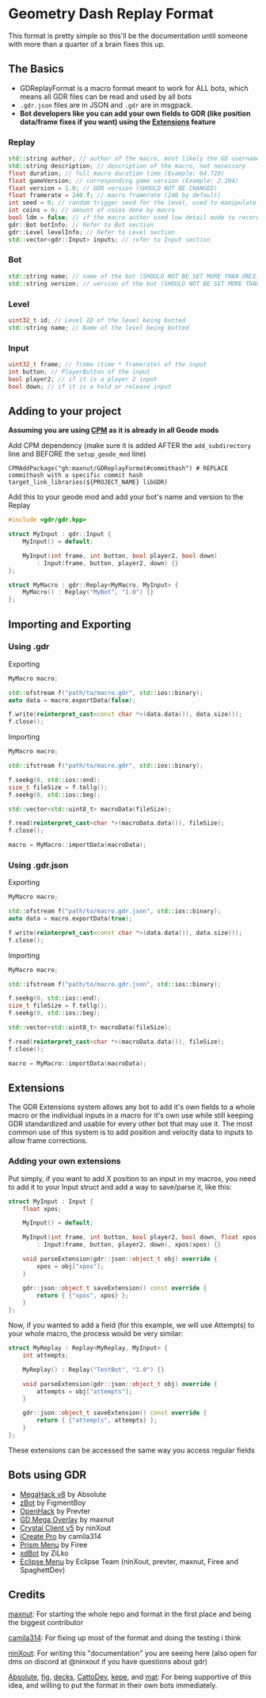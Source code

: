 # Geometry Dash Replay Format

This format is pretty simple so this'll be the documentation until someone with more than a quarter of a brain fixes this up.

## The Basics

- GDReplayFormat is a macro format meant to work for ALL bots, which means all GDR files can be read and used by all bots
- `.gdr.json` files are in JSON and `.gdr` are in msgpack.
- **Bot developers like you can add your own fields to GDR (like position data/frame fixes if you want) using the [Extensions](#extensions) feature**

### Replay

```cpp
std::string author; // author of the macro, most likely the GD username of the user
std::string description; // description of the macro, not necessary
float duration; // full macro duration time (Example: 64.729)
float gameVersion; // corresponding game version (Example: 2.204)
float version = 1.0; // GDR version (SHOULD NOT BE CHANGED)
float framerate = 240.f; // macro framerate (240 by default)
int seed = 0; // random trigger seed for the level, used to manipulate random triggers
int coins = 0; // amount of coins done by macro
bool ldm = false; // if the macro author used low detail mode to record
gdr::Bot botInfo; // Refer to Bot section
gdr::Level levelInfo; // Refer to Level section
std::vector<gdr::Input> inputs; // refer to Input section
```

### Bot

```cpp
std::string name; // name of the bot (SHOULD NOT BE SET MORE THAN ONCE)
std::string version; // version of the bot (SHOULD NOT BE SET MORE THAN ONCE)
```

### Level

```cpp
uint32_t id; // Level ID of the level being botted
std::string name; // Name of the level being botted
```

### Input

```cpp
uint32_t frame; // frame (time * framerate) of the input
int button; // PlayerButton of the input
bool player2; // if it is a player 2 input
bool down; // if it is a hold or release input
```

## Adding to your project

**Assuming you are using [CPM](https://github.com/cpm-cmake/CPM.cmake) as it is already in all Geode mods**

Add CPM dependency (make sure it is added AFTER the `add_subdirectory` line and BEFORE the `setup_geode_mod` line)

```
CPMAddPackage("gh:maxnut/GDReplayFormat#commithash") # REPLACE commithash with a specific commit hash
target_link_libraries(${PROJECT_NAME} libGDR)
```

Add this to your geode mod and add your bot's name and version to the Replay

```cpp
#include <gdr/gdr.hpp>

struct MyInput : gdr::Input {
    MyInput() = default;

    MyInput(int frame, int button, bool player2, bool down)
        : Input(frame, button, player2, down) {}   
};

struct MyMacro : gdr::Replay<MyMacro, MyInput> {
    MyMacro() : Replay("MyBot", "1.0") {}
};
```

## Importing and Exporting

### Using .gdr

Exporting

```cpp
MyMacro macro;

std::ofstream f("path/to/macro.gdr", std::ios::binary);
auto data = macro.exportData(false);

f.write(reinterpret_cast<const char *>(data.data()), data.size());
f.close();
```

Importing

```cpp
MyMacro macro;

std::ifstream f("path/to/macro.gdr", std::ios::binary);

f.seekg(0, std::ios::end);
size_t fileSize = f.tellg();
f.seekg(0, std::ios::beg);

std::vector<std::uint8_t> macroData(fileSize);

f.read(reinterpret_cast<char *>(macroData.data()), fileSize);
f.close();

macro = MyMacro::importData(macroData);
```

### Using .gdr.json

Exporting

```cpp
MyMacro macro;

std::ofstream f("path/to/macro.gdr.json", std::ios::binary);
auto data = macro.exportData(true);

f.write(reinterpret_cast<const char *>(data.data()), data.size());
f.close();
```

Importing

```cpp
MyMacro macro;

std::ifstream f("path/to/macro.gdr.json", std::ios::binary);

f.seekg(0, std::ios::end);
size_t fileSize = f.tellg();
f.seekg(0, std::ios::beg);

std::vector<std::uint8_t> macroData(fileSize);

f.read(reinterpret_cast<char *>(macroData.data()), fileSize);
f.close();

macro = MyMacro::importData(macroData);
```

## Extensions

The GDR Extensions system allows any bot to add it's own fields to a whole macro or the individual inputs in a macro for it's own use while still keeping GDR standardized and usable for every other bot that may use it. The most common use of this system is to add position and velocity data to inputs to allow frame corrections.

### Adding your own extensions

Put simply, if you want to add X position to an input in my macros, you need to add it to your Input struct and add a way to save/parse it, like this:

```cpp
struct MyInput : Input {
	float xpos;

	MyInput() = default;

	MyInput(int frame, int button, bool player2, bool down, float xpos)
		: Input(frame, button, player2, down), xpos(xpos) {}

	void parseExtension(gdr::json::object_t obj) override {
		xpos = obj["xpos"];
	}

	gdr::json::object_t saveExtension() const override {
		return { {"xpos", xpos} };
	}
};
```

Now, if you wanted to add a field (for this example, we will use Attempts) to your whole macro, the process would be very similar:

```cpp
struct MyReplay : Replay<MyReplay, MyInput> {
	int attempts;

	MyReplay() : Replay("TestBot", "1.0") {}

	void parseExtension(gdr::json::object_t obj) override {
		attempts = obj["attempts"];
	}

	gdr::json::object_t saveExtension() const override {
		return { {"attempts", attempts} };
	}
};
```

These extensions can be accessed the same way you access regular fields

## Bots using GDR

 - [MegaHack v8](https://absolllute.com) by Absolute
 - [zBot](https://github.com/FigmentBoy/zBot) by FigmentBoy
 - [OpenHack](https://github.com/Prevter/OpenHack/) by Prevter
 - [GD Mega Overlay](https://github.com/maxnut/GDMegaOverlay) by maxnut
 - [Crystal Client v5](https://github.com/ninXout/Crystal-Client) by ninXout
 - [iCreate Pro](https://icreate.pro) by camila314
 - [Prism Menu](https://github.com/FireMario211/Prism-Menu) by Firee
 - [xdBot](https://github.com/ZiLko/xdBot) by ZiLko
 - [Eclipse Menu](https://github.com/EclipseMenu/EclipseMenu) by Eclipse Team (ninXout, prevter, maxnut, Firee and SpaghettDev)

## Credits

[maxnut](https://github.com/maxnut): For starting the whole repo and format in the first place and being the biggest contributor

[camila314](https://github.com/camila314): For fixing up most of the format and doing the testing i think

[ninXout](https://github.com/ninXout): For writing this "documentation" you are seeing here (also open for dms on discord at @ninxout if you have questions about gdr)

[Absolute](https://github.com/Absolllute), [fig](https://github.com/figmentboy), [decks](https://github.com/lcm7341), [CattoDev](https://github.com/CattoDev), [kepe](https://github.com/kepexx), and [mat](https://github.com/matcool): For being supportive of this idea, and willing to put the format in their own bots immediately.
